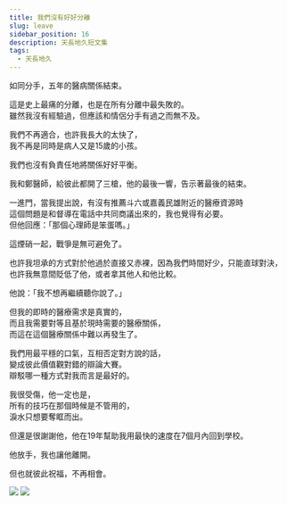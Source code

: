 ```yaml
---
title: 我們沒有好好分離
slug: leave
sidebar_position: 16
description: 天長地久短文集
tags:
  - 天長地久
---
```


如同分手，五年的醫病關係結束。  

這是史上最痛的分離，也是在所有分離中最失敗的。  
雖然我沒有經驗過，但應該和情侶分手有過之而無不及。  

我們不再適合，也許我長大的太快了，  
我不再是同時是病人又是15歲的小孩。  

我們也沒有負責任地將關係好好平衡。  

我和鄭醫師，給彼此都開了三槍，他的最後一響，告示著最後的結束。  

一進門，當我提出說，有沒有推薦斗六或嘉義民雄附近的醫療資源時  
這個問題是和督導在電話中共同商議出來的，我也覺得有必要。  
但他回應：「那個心理師是笨蛋嗎。」  

這煙硝一起，戰爭是無可避免了。  

也許我坦承的方式對於他過於直接又赤裸，因為我們時間好少，只能直球對決，  
也許我無意間貶低了他，或者拿其他人和他比較。  

他說：「我不想再繼續聽你說了。」  

但我的即時的醫療需求是真實的，  
而且我需要對等且基於現時需要的醫療關係，  
而這在這個醫療關係中難以再發生了。  

我們用最平穩的口氣，互相否定對方說的話，  
變成彼此價值觀對錯的辯論大賽。  
辯駁哪一種方式對我而言是最好的。  

我很受傷，他一定也是，  
所有的技巧在那個時候是不管用的，  
淚水只想要奪眶而出。  

但還是很謝謝他，他在19年幫助我用最快的速度在7個月內回到學校。  

他放手，我也讓他離開。  

但也就彼此祝福，不再相會。  

![](https://e.brid.pw/i/2023/08/13/p40bob-2.webp)
![](https://e.brid.pw/i/2023/08/13/piu66a-2.webp)